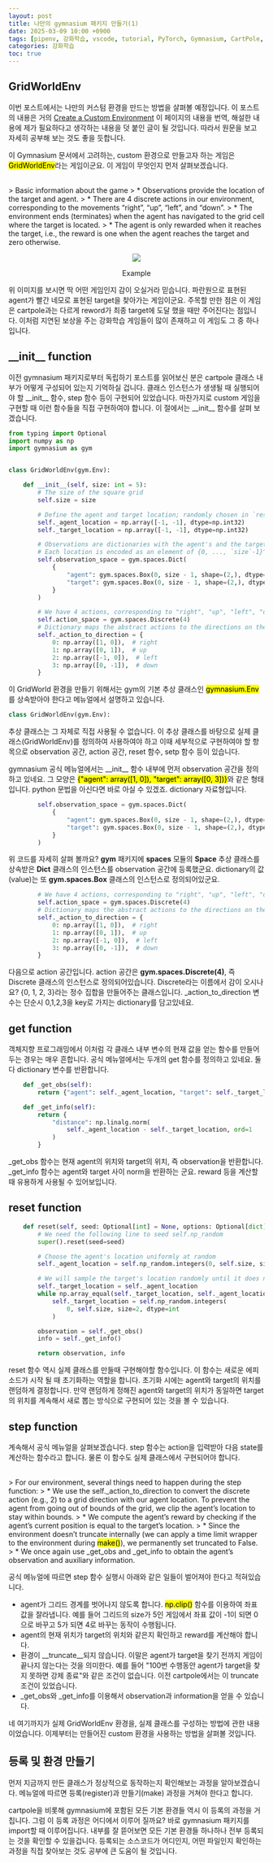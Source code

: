 ```yaml
---
layout: post
title: 나만의 gymnasium 패키지 만들기(1)
date: 2025-03-09 10:00 +0900
tags: [pipenv, 강화학습, vscode, tutorial, PyTorch, Gymnasium, CartPole, debug, Jupyter Notebook]
categories: 강화학습
toc: true
---
```


## GridWorldEnv
이번 포스트에서는 나만의 커스텀 환경을 만드는 방법을 살펴볼 예정입니다.
이 포스트의 내용은 거의 [Create a Custom Environment](https://gymnasium.farama.org/introduction/create_custom_env/) 이 페이지의 내용을 번역, 해설한 내용에 제가 필요하다고 생각하는 내용을 덧 붙인 글이 될 것입니다.
따라서 원문을 보고 자세히 공부해 보는 것도 좋을 듯합니다.

이 Gymnasium 문서에서 고려하는, custom 환경으로 만들고자 하는 게임은 <mark>GridWorldEnv</mark>라는 게임이군요.
이 게임이 무엇인지 먼저 살펴보겠습니다.

<br/>
> Basic information about the game
> * Observations provide the location of the target and agent.
> * There are 4 discrete actions in our environment, corresponding to the movements “right”, “up”, “left”, and “down”.
> * The environment ends (terminates) when the agent has navigated to the grid cell where the target is located.
> * The agent is only rewarded when it reaches the target, i.e., the reward is one when the agent reaches the target and zero otherwise.
<br/>

<p align="center">
  <img src="/assets/img/wgym_1/example.gif">
</p>
<center>Example</center>

위 이미지를 보시면 딱 어떤 게임인지 감이 오실거라 믿습니다.
파란원으로 표현된 agent가 빨간 네모로 표현된 target을 찾아가는 게임이군요.
주목할 만한 점은 이 게임은 cartpole과는 다르게 reword가 최종 target에 도달 했을 때만 주어진다는 점입니다.
이처럼 지연된 보상을 주는 강화학습 게임들이 많이 존재하고 이 게임도 그 중 하나입니다.


## \_\_init\_\_ function
이전 gymnasium 패키지로부터 독립하기 포스트를 읽어보신 분은 cartpole 클래스 내부가 어떻게 구성되어 있는지 기억하실 겁니다.
클래스 인스턴스가 생생될 때 실행되어야 할 \_\_init\_\_ 함수, step 함수 등이 구현되어 있었습니다.
마찬가지로 custom 게임을 구현할 때 이런 함수들을 직접 구현하여야 합니다.
이 절에서는 \_\_init\_\_ 함수를 살펴 보겠습니다.

```python
from typing import Optional
import numpy as np
import gymnasium as gym


class GridWorldEnv(gym.Env):

    def __init__(self, size: int = 5):
        # The size of the square grid
        self.size = size

        # Define the agent and target location; randomly chosen in `reset` and updated in `step`
        self._agent_location = np.array([-1, -1], dtype=np.int32)
        self._target_location = np.array([-1, -1], dtype=np.int32)

        # Observations are dictionaries with the agent's and the target's location.
        # Each location is encoded as an element of {0, ..., `size`-1}^2
        self.observation_space = gym.spaces.Dict(
            {
                "agent": gym.spaces.Box(0, size - 1, shape=(2,), dtype=int),
                "target": gym.spaces.Box(0, size - 1, shape=(2,), dtype=int),
            }
        )

        # We have 4 actions, corresponding to "right", "up", "left", "down"
        self.action_space = gym.spaces.Discrete(4)
        # Dictionary maps the abstract actions to the directions on the grid
        self._action_to_direction = {
            0: np.array([1, 0]),  # right
            1: np.array([0, 1]),  # up
            2: np.array([-1, 0]),  # left
            3: np.array([0, -1]),  # down
        }
```

이 GridWorld 환경을 만들기 위해서는 gym의 기본 추상 클래스인 <mark>gymnasium.Env</mark>를 상속받아야 한다고 메뉴얼에서 설명하고 있습니다.
```python
class GridWorldEnv(gym.Env):
```
추상 클래스는 그 자체로 직접 사용될 수 없습니다.
이 추상 클래스를 바탕으로 실제 클래스(GridWorldEnv)를 정의하여 사용하여야 하고 이때 세부적으로 구현하여야 할 항목으로 observation 공간, action 공간, reset 함수, setp 함수 등이 있습니다.

gymnasium 공식 메뉴얼에서는 \_\_init\_\_ 함수 내부에 먼저 observation 공간을 정의하고 있네요.
그 모양은 <mark>{"agent": array([1, 0]), "target": array([0, 3])}</mark>와 같은 형태입니다.
python 문법을 아신다면 바로 아실 수 있겠죠.
dictionary 자료형입니다.

```python
        self.observation_space = gym.spaces.Dict(
            {
                "agent": gym.spaces.Box(0, size - 1, shape=(2,), dtype=int),
                "target": gym.spaces.Box(0, size - 1, shape=(2,), dtype=int),
            }
        )
```
위 코드를 자세히 살펴 볼까요?
__gym__ 패키지에 __spaces__ 모듈의 __Space__ 추상 클래스를 상속받은 __Dict__ 클래스의 인스턴스를 observation 공간에 등록했군요.
dictionary의 값(value)는 또 __gym.spaces.Box__ 클래스의 인스턴스로 정의되어있군요.


```python
        # We have 4 actions, corresponding to "right", "up", "left", "down"
        self.action_space = gym.spaces.Discrete(4)
        # Dictionary maps the abstract actions to the directions on the grid
        self._action_to_direction = {
            0: np.array([1, 0]),  # right
            1: np.array([0, 1]),  # up
            2: np.array([-1, 0]),  # left
            3: np.array([0, -1]),  # down
        }
```
다음으로 action 공간입니다.
action 공간은 __gym.spaces.Discrete(4)__, 즉 Discrete 클래스의 인스턴스로 정의되어있습니다.
Discrete라는 이름에서 감이 오시나요?
{0, 1, 2, 3}라는 정수 집합을 만들어주는 클래스입니다.
_action_to_direction 변수는 단순시 0,1,2,3을 key로 가지는 dictionary를 담고있네요.

## get function
객체지향 프로그래밍에서 이처럼 각 클래스 내부 변수의 현재 값을 얻는 함수를 만들어두는 경우는 매우 흔합니다.
공식 메뉴얼에서는 두개의 get 함수를 정의하고 있네요.
둘다 dictionary 변수를 반환합니다.

```python
    def _get_obs(self):
        return {"agent": self._agent_location, "target": self._target_location}

    def _get_info(self):
        return {
            "distance": np.linalg.norm(
                self._agent_location - self._target_location, ord=1
            )
        }
```

_get_obs 함수는 현재 agent의 위치와 target의 위치, 즉 observation을 반환합니다.
_get_info 함수는 agent와 target 사이 norm을 반환하는 군요.
reward 등을 계산할 때 유용하게 사용될 수 있어보입니다.

## reset function
```python
    def reset(self, seed: Optional[int] = None, options: Optional[dict] = None):
        # We need the following line to seed self.np_random
        super().reset(seed=seed)

        # Choose the agent's location uniformly at random
        self._agent_location = self.np_random.integers(0, self.size, size=2, dtype=int)

        # We will sample the target's location randomly until it does not coincide with the agent's location
        self._target_location = self._agent_location
        while np.array_equal(self._target_location, self._agent_location):
            self._target_location = self.np_random.integers(
                0, self.size, size=2, dtype=int
            )

        observation = self._get_obs()
        info = self._get_info()

        return observation, info
```

reset 함수 역시 실제 클래스를 만들때 구현해야할 함수입니다.
이 함수는 새로운 에피소드가 시작 될 때 초기화하는 역할을 합니다.
초기화 시에는 agent와 target의 위치를 랜덤하게 결정합니다.
만약 랜덤하게 정해진 agent와 target의 위치가 동일하면 target의 위치를 계속해서 새로 뽑는 방식으로 구현되어 있는 것을 볼 수 있습니다.

## step function
계속해서 공식 메뉴얼을 살펴보겠습니다.
step 함수는 action을 입력받아 다음 state를 계산하는 함수라고 합니다.
물론 이 함수도 실제 클래스에서 구현되어야 합니다.

<br/>
> For our environment, several things need to happen during the step function:
> * We use the self._action_to_direction to convert the discrete action (e.g., 2) to a grid direction with our agent location. To prevent the agent from going out of bounds of the grid, we clip the agent’s location to stay within bounds.
> * We compute the agent’s reward by checking if the agent’s current position is equal to the target’s location.
> * Since the environment doesn’t truncate internally (we can apply a time limit wrapper to the environment during <mark>make()</mark>), we permanently set truncated to False.
> * We once again use _get_obs and _get_info to obtain the agent’s observation and auxiliary information.
<br/>

공식 메뉴얼에 따르면 step 함수 실행시 아래와 같은 일들이 벌어져야 한다고 적혀있습니다.
* agent가 그리드 경계를 벗어나지 않도록 합니다. <mark>np.clip()</mark> 함수를 이용하여 좌표 값을 잘라냅니다. 예를 들어 그리드의 size가 5인 게임에서 좌표 값이 -1이 되면 0으로 바꾸고 5가 되면 4로 바꾸는 동작이 수행됩니다.
* agent의 현재 위치가 target의 위치와 같은지 확인하고 reward를 계산해야 합니다.
* 환경이 __truncate__되지 않습니다. 이말은 agent가 target을 찾기 전까지 게임이 끝나지 않는다는 것을 의미한다. 예를 들어 "100번 수행동안 agent가 target을 찾지 못하면 강제 종료"와 같은 조건이 없습니다. 이전 cartpole에서는 이 truncate 조건이 있었습니다.
* \_get\_obs와 \_get\_info를 이용해서 observation과 information을 얻을 수 있습니다.

네 여기까지가 실제 GridWorldEnv 환경을, 실제 클래스를 구성하는 방법에 관한 내용이었습니다.
이제부터는 만들어진 custom 환경을 사용하는 방법을 살펴볼 것입니다.

## 등록 및 환경 만들기
먼저 지금까지 만든 클래스가 정상적으로 동작하는지 확인해보는 과정을 알아보겠습니다.
메뉴얼에 따르면 등록(register)과 만들기(make) 과정을 거쳐야 한다고 합니다.

cartpole을 비롯해 gymnasium에 포함된 모든 기본 환경들 역시 이 등록의 과정을 거칩니다.
그럼 이 등록 과정은 어디에서 이루어 질까요?
바로 gymnasium 패키지를 import할 때 이루어집니다.
내부를 잘 뜯어보면 모든 기본 환경들 하나하나 전부 등록되는 것을 확인할 수 있을겁니다.
등록되는 소스코드가 어디인지, 어떤 파일인지 확인하는 과정을 직접 찾아보는 것도 공부에 큰 도움이 될 것입니다.
